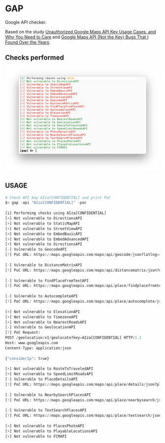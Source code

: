 # GAP

Google API checker.

Based on the study [Unauthorized Google Maps API Key Usage Cases, and Why You Need to Care](https://ozguralp.medium.com/unauthorized-google-maps-api-key-usage-cases-and-why-you-need-to-care-1ccb28bf21e) and [Google Maps API (Not the Key) Bugs That I Found Over the Years](https://ozguralp.medium.com/google-maps-api-not-the-key-bugs-that-i-found-over-the-years-781840fc82aa).

## Checks performed

![](img/img.png)

## USAGE

```py
# Check API key AIza[CONFIDENTIAL] and print PoC
$> gap -api "AIza[CONFIDENTIAL]" -poc

[i] Performing checks using AIza[CONFIDENTIAL]
[+] Not vulnerable to DirectionsAPI
[+] Not vulnerable to StaticMapAPI
[+] Not vulnerable to StreetViewAPI
[+] Not vulnerable to EmbedBasicAPI
[+] Not vulnerable to EmbedAdvancedAPI
[+] Not vulnerable to DirectionsAPI
[-] Vulnerable to GeocodeAPI
[!] PoC URL: https://maps.googleapis.com/maps/api/geocode/json?latlng=40,30&key=AIza[CONFIDENTIAL]

[-] Vulnerable to DistanceMatrixAPI
[!] PoC URL: https://maps.googleapis.com/maps/api/distancematrix/json?units=imperial&origins=40.6655101,-73.89188969999998&destinations=40.6905615%2C-73.9976592%7C40.6905615%2C-73.9976592%7C40.6905615%2C-73.9976592%7C40.6905615%2C-73.9976592%7C40.6905615%2C-73.9976592%7C40.6905615%2C-73.9976592%7C40.659569%2C-73.933783%7C40.729029%2C-73.851524%7C40.6860072%2C-73.6334271%7C40.598566%2C-73.7527626%7C40.659569%2C-73.933783%7C40.729029%2C-73.851524%7C40.6860072%2C-73.6334271%7C40.598566%2C-73.7527626&key=AIza[CONFIDENTIAL]

[-] Vulnerable to FindPlaceFromTextAPI
[!] PoC URL: https://maps.googleapis.com/maps/api/place/findplacefromtext/json?input=Museum%20of%20Contemporary%20Art%20Australia&inputtype=textquery&fields=photos,formatted_address,name,rating,opening_hours,geometry&key=AIza[CONFIDENTIAL]

[-] Vulnerable to AutocompleteAPI
[!] PoC URL: https://maps.googleapis.com/maps/api/place/autocomplete/json?input=Bingh&types=%28cities%29&key=AIza[CONFIDENTIAL]

[+] Not vulnerable to ElevationAPI
[+] Not vulnerable to TimezoneAPI
[+] Not vulnerable to NearestRoadsAPI
[-] Vulnerable to GeolocationAPI
[!] PoC Request:
POST /geolocation/v1/geolocate?key=AIza[CONFIDENTIAL] HTTP/1.1
Host: www.googleapis.com
Content-Type: application/json

{"considerIp": true}

[+] Not vulnerable to RouteToTraveledAPI
[+] Not vulnerable to SpeedLimitRoadsAPI
[-] Vulnerable to PlaceDetailsAPI
[!] PoC URL: https://maps.googleapis.com/maps/api/place/details/json?place_id=ChIJN1t_tDeuEmsRUsoyG83frY4&fields=name,rating,formatted_phone_number&key=AIza[CONFIDENTIAL]

[-] Vulnerable to NearbySearchPlacesAPI
[!] PoC URL: https://maps.googleapis.com/maps/api/place/nearbysearch/json?location=-33.8670522,151.1957362&radius=100&types=food&name=harbour&key=AIza[CONFIDENTIAL]

[-] Vulnerable to TextSearchPlacesAPI
[!] PoC URL: https://maps.googleapis.com/maps/api/place/textsearch/json?query=restaurants+in+Sydney&key=AIza[CONFIDENTIAL]

[+] Not vulnerable to PlacesPhotoAPI
[+] Not vulnerable to PlayableLocationsAPI
[+] Not vulnerable to FCMAPI
```